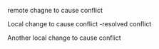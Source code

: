 remote chagne to cause conflict

 Local change to cause conflict
 -resolved conflict

 Another local change to cause conflict
